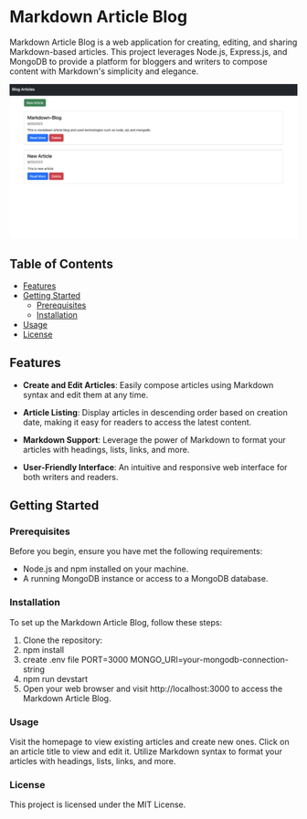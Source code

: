 # Markdown Article Blog

Markdown Article Blog is a web application for creating, editing, and sharing Markdown-based articles. This project leverages Node.js, Express.js, and MongoDB to provide a platform for bloggers and writers to compose content with Markdown's simplicity and elegance.

![Markdown Article Blog Screenshot](/images/markdown-png.png)

## Table of Contents

- [Features](#features)
- [Getting Started](#getting-started)
  - [Prerequisites](#prerequisites)
  - [Installation](#installation)
- [Usage](#usage)
- [License](#license)

## Features

- **Create and Edit Articles**: Easily compose articles using Markdown syntax and edit them at any time.

- **Article Listing**: Display articles in descending order based on creation date, making it easy for readers to access the latest content.

- **Markdown Support**: Leverage the power of Markdown to format your articles with headings, lists, links, and more.

- **User-Friendly Interface**: An intuitive and responsive web interface for both writers and readers.

## Getting Started

### Prerequisites

Before you begin, ensure you have met the following requirements:

- Node.js and npm installed on your machine.
- A running MongoDB instance or access to a MongoDB database.

### Installation

To set up the Markdown Article Blog, follow these steps:

1. Clone the repository:
2. npm install
3. create .env file 
PORT=3000
MONGO_URI=your-mongodb-connection-string
4. npm run devstart
5. Open your web browser and visit http://localhost:3000 to access the Markdown Article Blog.


### Usage

Visit the homepage to view existing articles and create new ones.
Click on an article title to view and edit it.
Utilize Markdown syntax to format your articles with headings, lists, links, and more.

### License
This project is licensed under the MIT License.



